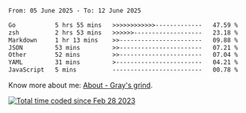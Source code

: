 <!--START_SECTION:waka-->

```txt
From: 05 June 2025 - To: 12 June 2025

Go           5 hrs 55 mins   >>>>>>>>>>>>-------------   47.59 %
zsh          2 hrs 53 mins   >>>>>>-------------------   23.18 %
Markdown     1 hr 13 mins    >>-----------------------   09.88 %
JSON         53 mins         >>-----------------------   07.21 %
Other        52 mins         >>-----------------------   07.04 %
YAML         31 mins         >------------------------   04.21 %
JavaScript   5 mins          -------------------------   00.78 %
```

<!--END_SECTION:waka-->

<!-- [![grayxu's github stats](https://github-readme-stats.vercel.app/api?username=grayxu&count_private=true&show_icons=true)](https://github.com/grayxu) -->

Know more about me: [About - Gray's grind](https://www.grayxu.cn/).
<p align="left">
  <a href="https://wakatime.com/@c69eb31e-43a1-463f-8968-c3449e386f57"><img src="https://wakatime.com/badge/user/c69eb31e-43a1-463f-8968-c3449e386f57.svg" title="Total time coded since Feb 28 2023" /></a>
</p>

